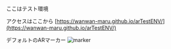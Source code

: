 ここはテスト環境

アクセスはここから
[https://wanwan-maru.github.io/arTestENV/](https://wanwan-maru.github.io/arTestENV/)

デフォルトのARマーカー
![marker](https://github.com/wanwan-maru/arTestENV/assets/169188193/6b8cfeb2-0cf4-448d-a3a1-89d73bce32e1)
